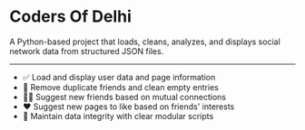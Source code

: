 # Coders Of Delhi
A Python-based project that loads, cleans, analyzes, and displays social network data from structured JSON files.

---
- ✅ Load and display user data and page information
- 🧼 Remove duplicate friends and clean empty entries
- 🧍‍♂️ Suggest new friends based on mutual connections
- ❤️ Suggest new pages to like based on friends' interests
- 📁 Maintain data integrity with clear modular scripts
